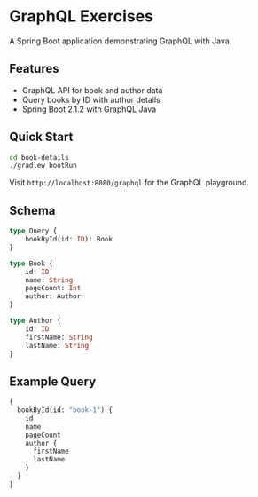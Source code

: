 # GraphQL Exercises

A Spring Boot application demonstrating GraphQL with Java.

## Features

- GraphQL API for book and author data
- Query books by ID with author details
- Spring Boot 2.1.2 with GraphQL Java

## Quick Start

```bash
cd book-details
./gradlew bootRun
```

Visit `http://localhost:8080/graphql` for the GraphQL playground.

## Schema

```graphql
type Query {
    bookById(id: ID): Book
}

type Book {
    id: ID
    name: String
    pageCount: Int
    author: Author
}

type Author {
    id: ID
    firstName: String
    lastName: String
}
```

## Example Query

```graphql
{
  bookById(id: "book-1") {
    id
    name
    pageCount
    author {
      firstName
      lastName
    }
  }
}
```
